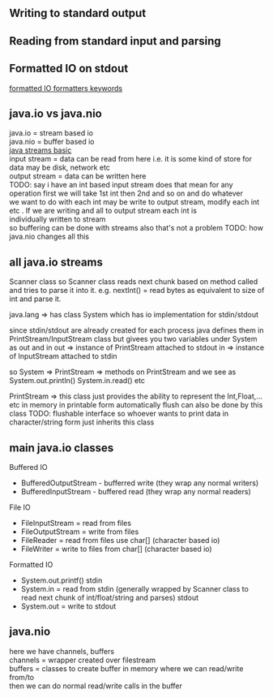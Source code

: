 ## Writing to standard output


## Reading from standard input and parsing


## Formatted IO on stdout

[formatted IO formatters keywords](https://docs.oracle.com/javase/8/docs/api/java/util/Formatter.html#syntax)

## java.io vs java.nio
java.io = stream based io   
java.nio = buffer based io  
[java streams basic](https://docs.oracle.com/javase/tutorial/essential/io/streams.html)  
input stream = data can be read from here i.e. it is some kind of store for data may be disk, network etc  
output stream = data can be written here  
TODO: say i have an int based input stream does that mean for any operation first we will take 1st int then 2nd and so on and do whatever  
we want to do with each int may be write to output stream, modify each int etc . If we are writing and all to output stream each int is  
individually written to stream    
so buffering can be done with streams also that's not a problem
TODO: how java.nio changes all this

## all java.io streams


Scanner class 
so Scanner class reads next chunk based on method called and tries to parse it into it.
e.g. nextInt() = read bytes as equivalent to size of int and parse it.


java.lang => has class System which has io implementation for stdin/stdout

since stdin/stdout are already created for each process java defines them in PrintStream/InputStream class but givees you two variables under System as out and in
out => instance of PrintStream attached to stdout
in => instance of InputStream attached to stdin

so System => PrintStream => methods on PrintStream
and we see as
System.out.println()
System.in.read() etc


PrintStream => 
this class just provides the ability to represent the Int,Float,... etc in memory in printable form
automatically flush can also be done by this class
TODO: flushable interface
so whoever wants to print data in character/string form just inherits this class


## main java.io classes 
Buffered IO
- BufferedOutputStream - bufferred write (they wrap any normal writers)
- BufferedInputStream - buffered read (they wrap any normal readers)

File IO
- FileInputStream = read from files
- FileOutputStream = write from files
- FileReader = read from files use char[] (character based io)
- FileWriter = write to files from char[] (character based io)

Formatted IO
- System.out.printf()
stdin
- System.in = read from stdin (generally wrapped by Scanner class to read next chunk of int/float/string and parses)
stdout
- System.out = write to stdout


## java.nio 

here we have channels, buffers  
channels = wrapper created over filestream  
buffers = classes to create buffer in memory where we can read/write from/to  
then we can do normal read/write calls in the buffer   